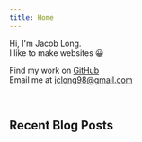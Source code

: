 ```yaml
---
title: Home
---
```


<p class="prose">

Hi, I'm Jacob Long.  
I like to make websites 😀

Find my work on [GitHub](https://github.com/jclong98)  
Email me at [jclong98@gmail.com](mailto://jclong98@gmail.com)

</p>

<br />

<h2 class="text-4xl">Recent Blog Posts</h2>

<script setup>
  import LatestPosts from './.vitepress/theme/LatestPosts.vue'
</script>

<LatestPosts />
